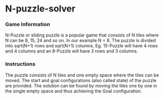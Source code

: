 # N-puzzle-solver
### Game Information
N-Puzzle or sliding puzzle is a popular game that consists of N tiles where N can be 8, 15, 24 and so on. In our example N = 8. The puzzle is divided into sqrt(N+1) rows and sqrt(N+1) columns. Eg. 15-Puzzle will have 4 rows and 4 columns and an 8-Puzzle will have 3 rows and 3 columns. 
### Instructions
The puzzle consists of N tiles and one empty space where the tiles can be moved. The start and goal configurations (also called state) of the puzzle are provided. The solution can be found by moving the tiles one by one in the single empty space and thus achieving the Goal configuration.
